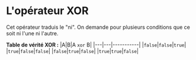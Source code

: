 # L'opérateur XOR
Cet opérateur traduis le "ni". On demande pour plusieurs conditions que ce soit ni l'une ni l'autre.

**Table de vérité XOR :**
|A|B|A `xor` B|
|---|---|-----------|
|`false`|`false`|`true`|
|`true`|`false`|`false`|
|`false`|`true`|`false`|
|`true`|`true`|`false`|